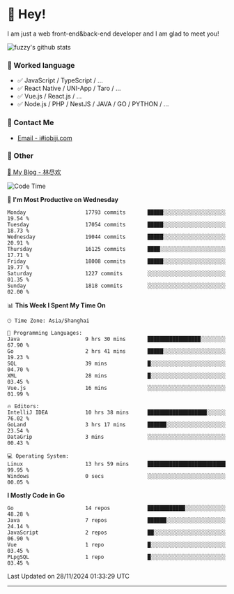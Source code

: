 # 👋 Hey!

I am just a web front-end&back-end developer and I am glad to meet you!

![fuzzy's github stats](https://github-readme-stats.vercel.app/api?username=JaydenForYou&&show_icons=true&&title_color=1abc9c&&icon_color=1abc9c)


### 📝 Worked language

- ✅ JavaScript / TypeScript / ...
- ✅ React Native / UNI-App / Taro / ...
- ✅ Vue.js / React.js / ...
- ✅ Node.js / PHP / NestJS / JAVA / GO / PYTHON / ...

### 📮 Contact Me

- [Email - i#iobiji.com](mailto:i@iobiji.com)


### 🤪 Other

[📌 My Blog - 林尽欢](https://iobiji.com)

<!--START_SECTION:waka-->
![Code Time](http://img.shields.io/badge/Code%20Time-1%2C284%20hrs%2027%20mins-blue)

📅 **I'm Most Productive on Wednesday** 

```text
Monday                   17793 commits       █████░░░░░░░░░░░░░░░░░░░░   19.54 % 
Tuesday                  17054 commits       █████░░░░░░░░░░░░░░░░░░░░   18.73 % 
Wednesday                19044 commits       █████░░░░░░░░░░░░░░░░░░░░   20.91 % 
Thursday                 16125 commits       ████░░░░░░░░░░░░░░░░░░░░░   17.71 % 
Friday                   18008 commits       █████░░░░░░░░░░░░░░░░░░░░   19.77 % 
Saturday                 1227 commits        ░░░░░░░░░░░░░░░░░░░░░░░░░   01.35 % 
Sunday                   1818 commits        ░░░░░░░░░░░░░░░░░░░░░░░░░   02.00 % 
```


📊 **This Week I Spent My Time On** 

```text
🕑︎ Time Zone: Asia/Shanghai

💬 Programming Languages: 
Java                     9 hrs 30 mins       █████████████████░░░░░░░░   67.90 % 
Go                       2 hrs 41 mins       █████░░░░░░░░░░░░░░░░░░░░   19.23 % 
SQL                      39 mins             █░░░░░░░░░░░░░░░░░░░░░░░░   04.70 % 
XML                      28 mins             █░░░░░░░░░░░░░░░░░░░░░░░░   03.45 % 
Vue.js                   16 mins             ░░░░░░░░░░░░░░░░░░░░░░░░░   01.99 % 

🔥 Editors: 
IntelliJ IDEA            10 hrs 38 mins      ███████████████████░░░░░░   76.02 % 
GoLand                   3 hrs 17 mins       ██████░░░░░░░░░░░░░░░░░░░   23.54 % 
DataGrip                 3 mins              ░░░░░░░░░░░░░░░░░░░░░░░░░   00.43 % 

💻 Operating System: 
Linux                    13 hrs 59 mins      █████████████████████████   99.95 % 
Windows                  0 secs              ░░░░░░░░░░░░░░░░░░░░░░░░░   00.05 % 
```

**I Mostly Code in Go** 

```text
Go                       14 repos            ████████████░░░░░░░░░░░░░   48.28 % 
Java                     7 repos             ██████░░░░░░░░░░░░░░░░░░░   24.14 % 
JavaScript               2 repos             ██░░░░░░░░░░░░░░░░░░░░░░░   06.90 % 
Vue                      1 repo              █░░░░░░░░░░░░░░░░░░░░░░░░   03.45 % 
PLpgSQL                  1 repo              █░░░░░░░░░░░░░░░░░░░░░░░░   03.45 % 
```




 Last Updated on 28/11/2024 01:33:29 UTC
<!--END_SECTION:waka-->
---

